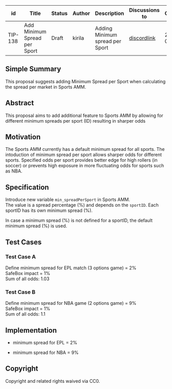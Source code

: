 | id    | Title | Status      | Author  | Description | Discussions to | Created    |
| ----- | ----- | ----------- | ------- | ----------- | -------------- | ---------- |
| TIP-138 | Add Minimum Spread per Sport | Draft | kirila | Adding Minimum spread per Sport | [discordlink ](https://discord.gg/thales)   | 2023-04-23 |

## Simple Summary

This proposal suggests adding Minimum Spread per Sport when calculating the spread per market in Sports AMM.

## Abstract

This proposal aims to add additional feature to Sports AMM by allowing for different minimum spreads per sport (ID) resulting in sharper odds

## Motivation

The Sports AMM currently has a default minimum spread for all sports. The intoduction of minimum spread per sport allows sharper odds for different sports. 
Specified odds per sport provides better edge for high rollers (in soccer) or prevents high exposure in more fluctuating odds for sports such as NBA. 

## Specification

Introduce new variable `min_spreadPerSport` in Sports AMM.  
The value is a spread percentage (%) and depends on the `sportID`.
Each sportID has its own minimum spread (%).

In case a minimum spread (%) is not defined for a sportID, the default minimum spread (%) is used.

## Test Cases

### Test Case A

Define minimum spread for EPL match (3 options game) = 2%  
SafeBox impact = 1%  
Sum of all odds: 1.03

### Test Case B

Define minimum spread for NBA game (2 options game) = 9%  
SafeBox impact = 1%  
Sum of all odds: 1.1


## Implementation

- minimum spread for EPL = 2%

- minimum spread for NBA = 9%

## Copyright

Copyright and related rights waived via CC0.
